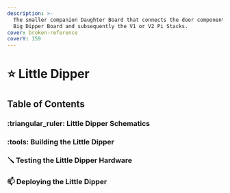 ```yaml
---
description: >-
  The smaller companion Daughter Board that connects the door components to the
  Big Dipper Board and subsequently the V1 or V2 Pi Stacks.
cover: broken-reference
coverY: 159
---
```


# ⭐ Little Dipper

## Table of Contents

### &#x20;:triangular\_ruler: Little Dipper Schematics

###

### :tools:  Building the Little Dipper



### :screwdriver:  Testing the Little Dipper Hardware



### :mailbox:  Deploying the Little Dipper

